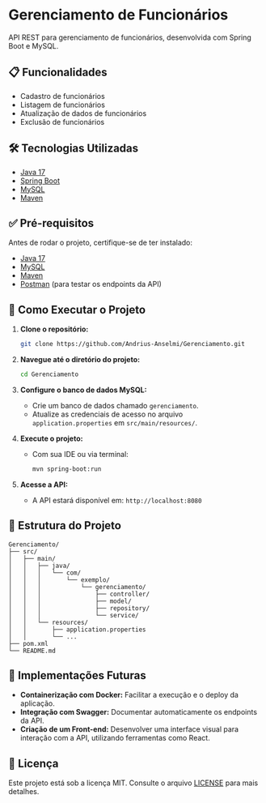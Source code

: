 # Gerenciamento de Funcionários

API REST para gerenciamento de funcionários, desenvolvida com Spring Boot e MySQL.

## 📋 Funcionalidades

- Cadastro de funcionários
- Listagem de funcionários
- Atualização de dados de funcionários
- Exclusão de funcionários

## 🛠️ Tecnologias Utilizadas

- [Java 17](https://www.oracle.com/java/technologies/javase/jdk17-archive-downloads.html)
- [Spring Boot](https://spring.io/projects/spring-boot)
- [MySQL](https://www.mysql.com/)
- [Maven](https://maven.apache.org/)

## ✅ Pré-requisitos

Antes de rodar o projeto, certifique-se de ter instalado:

- [Java 17](https://www.oracle.com/java/technologies/javase/jdk17-archive-downloads.html)
- [MySQL](https://www.mysql.com/)
- [Maven](https://maven.apache.org/)
- [Postman](https://www.postman.com/) (para testar os endpoints da API)

## 🚀 Como Executar o Projeto

1. **Clone o repositório:**

   ```bash
   git clone https://github.com/Andrius-Anselmi/Gerenciamento.git
   ```

2. **Navegue até o diretório do projeto:**

   ```bash
   cd Gerenciamento
   ```

3. **Configure o banco de dados MySQL:**

   - Crie um banco de dados chamado `gerenciamento`.
   - Atualize as credenciais de acesso no arquivo `application.properties` em `src/main/resources/`.

4. **Execute o projeto:**

   - Com sua IDE ou via terminal:

     ```bash
     mvn spring-boot:run
     ```

5. **Acesse a API:**

   - A API estará disponível em: `http://localhost:8080`

## 📁 Estrutura do Projeto

```
Gerenciamento/
├── src/
│   ├── main/
│   │   ├── java/
│   │   │   └── com/
│   │   │       └── exemplo/
│   │   │           └── gerenciamento/
│   │   │               ├── controller/
│   │   │               ├── model/
│   │   │               ├── repository/
│   │   │               └── service/
│   │   └── resources/
│   │       ├── application.properties
│   │       └── ...
├── pom.xml
└── README.md
```

## 🧩 Implementações Futuras

- **Containerização com Docker:** Facilitar a execução e o deploy da aplicação.
- **Integração com Swagger:** Documentar automaticamente os endpoints da API.
- **Criação de um Front-end:** Desenvolver uma interface visual para interação com a API, utilizando ferramentas como React.

## 📝 Licença

Este projeto está sob a licença MIT. Consulte o arquivo [LICENSE](LICENSE) para mais detalhes.
